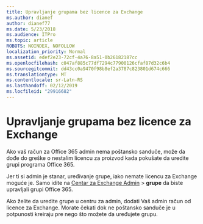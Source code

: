 ```yaml
---
title: Upravljanje grupama bez licence za Exchange
ms.author: dianef
author: dianef77
ms.date: 5/23/2018
ms.audience: ITPro
ms.topic: article
ROBOTS: NOINDEX, NOFOLLOW
localization_priority: Normal
ms.assetid: edef2e23-72cf-4a76-8a51-0b26182187cc
ms.openlocfilehash: c047af885c77df7294c77900126cfaf87d32c6b4
ms.sourcegitcommit: dd43cc0a9470f98b8ef2a3787c823801d674c666
ms.translationtype: MT
ms.contentlocale: sr-Latn-RS
ms.lasthandoff: 02/12/2019
ms.locfileid: "29916682"
---
```

# <a name="manage-a-group-without-an-exchange-license"></a>Upravljanje grupama bez licence za Exchange

Ako vaš račun za Office 365 admin nema poštansko sanduče, može da dođe do greške o nestalim licencu za proizvod kada pokušate da uredite grupi programa Office 365.
  
Jer ti si admin je stanar, uređivanje grupe, iako nemate licencu za Exchange moguće je. Samo idite na [Centar za Exchange Admin](https://outlook.office365.com/ecp.aspx) \> **grupe** da biste upravljali grupi Office 365. 
  
Ako želite da uredite grupe u centru za admin, dodati Vaš admin račun od licence za Exchange. Morate čekati dok ne poštansko sanduče je u potpunosti kreiraju pre nego što možete da uređujete grupu.
  

